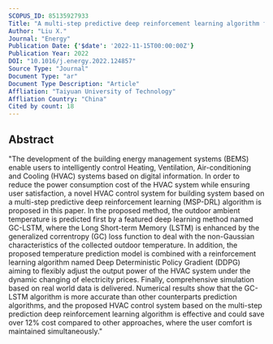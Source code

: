 ```yaml
---
SCOPUS_ID: 85135927933
Title: "A multi-step predictive deep reinforcement learning algorithm for HVAC control systems in smart buildings"
Author: "Liu X."
Journal: "Energy"
Publication Date: {'$date': '2022-11-15T00:00:00Z'}
Publication Year: 2022
DOI: "10.1016/j.energy.2022.124857"
Source Type: "Journal"
Document Type: "ar"
Document Type Description: "Article"
Affliation: "Taiyuan University of Technology"
Affliation Country: "China"
Cited by count: 18
---
```


## Abstract
"The development of the building energy management systems (BEMS) enable users to intelligently control Heating, Ventilation, Air-conditioning and Cooling (HVAC) systems based on digital information. In order to reduce the power consumption cost of the HVAC system while ensuring user satisfaction, a novel HVAC control system for building system based on a multi-step predictive deep reinforcement learning (MSP-DRL) algorithm is proposed in this paper. In the proposed method, the outdoor ambient temperature is predicted first by a featured deep learning method named GC-LSTM, where the Long Short-term Memory (LSTM) is enhanced by the generalized correntropy (GC) loss function to deal with the non-Gaussian characteristics of the collected outdoor temperature. In addition, the proposed temperature prediction model is combined with a reinforcement learning algorithm named Deep Deterministic Policy Gradient (DDPG) aiming to flexibly adjust the output power of the HVAC system under the dynamic changing of electricity prices. Finally, comprehensive simulation based on real world data is delivered. Numerical results show that the GC-LSTM algorithm is more accurate than other counterparts prediction algorithms, and the proposed HVAC control system based on the multi-step prediction deep reinforcement learning algorithm is effective and could save over 12% cost compared to other approaches, where the user comfort is maintained simultaneously."
